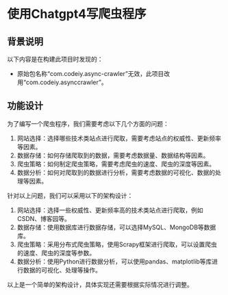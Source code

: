# 使用Chatgpt4写爬虫程序

## 背景说明
以下内容是在构建此项目时发现的：

* 原始包名称“com.codeiy.async-crawler”无效，此项目改用“com.codeiy.asynccrawler”。



## 功能设计
为了编写一个爬虫程序，我们需要考虑以下几个方面的问题：

1. 网站选择：选择哪些技术类站点进行爬取，需要考虑站点的权威性、更新频率等因素。
2. 数据存储：如何存储爬取到的数据，需要考虑数据量、数据结构等因素。
3. 爬虫策略：如何制定爬虫策略，需要考虑爬虫的速度、爬虫的深度等因素。
4. 数据分析：如何对爬取到的数据进行分析，需要考虑数据的可视化、数据的处理等因素。

针对以上问题，我们可以采用以下的架构设计：

1. 网站选择：选择一些权威性、更新频率高的技术类站点进行爬取，例如CSDN、博客园等。
2. 数据存储：使用数据库进行数据存储，可以选择MySQL、MongoDB等数据库。
3. 爬虫策略：采用分布式爬虫策略，使用Scrapy框架进行爬取，可以设置爬虫的速度、爬虫的深度等参数。
4. 数据分析：使用Python进行数据分析，可以使用pandas、matplotlib等库进行数据的可视化、处理等操作。

以上是一个简单的架构设计，具体实现还需要根据实际情况进行调整。
